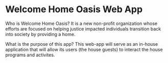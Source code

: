 # Welcome Home Oasis Web App
Who is Welcome Home Oasis?
  It is a new non-profit organization whose efforts are focused on helping justice impacted individuals transition back into society by providing a home.

What is the purpose of this app?
  This web-app will serve as an in-house application that will allow its users (the house guests) to interact the house programs and activites.
